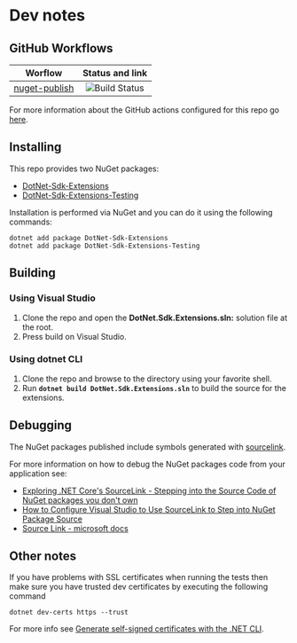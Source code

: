 # Dev notes

## GitHub Workflows

| Worflow                   |      Status and link      |
|---------------------------|:-------------------------:|
| [nuget-publish](https://github.com/edumserrano/dot-net-sdk-extensions/blob/main/.github/workflows/nuget-publish.yml)             |  ![Build Status](https://github.com/edumserrano/dot-net-sdk-extensions/workflows/Publish%20Nuget%20packages/badge.svg) |

For more information about the GitHub actions configured for this repo go [here](/docs/github-workflows/github-workflows.md).

## Installing

This repo provides two NuGet packages:

- [DotNet-Sdk-Extensions](https://www.nuget.org/packages/DotNet-Sdk-Extensions)
- [DotNet-Sdk-Extensions-Testing](https://www.nuget.org/packages/DotNet-Sdk-Extensions-Testing)

Installation is performed via NuGet and you can do it using the following commands:

```
dotnet add package DotNet-Sdk-Extensions
dotnet add package DotNet-Sdk-Extensions-Testing
```

## Building

### Using Visual Studio

1) Clone the repo and open the **DotNet.Sdk.Extensions.sln:** solution file at the root.
2) Press build on Visual Studio.

### Using dotnet CLI

1) Clone the repo and browse to the directory using your favorite shell.
2) Run **`dotnet build DotNet.Sdk.Extensions.sln`** to build the source for the extensions.

## Debugging

The NuGet packages published include symbols generated with [sourcelink](https://github.com/dotnet/sourcelink).

For more information on how to debug the NuGet packages code from your application see:

- [Exploring .NET Core's SourceLink - Stepping into the Source Code of NuGet packages you don't own](https://www.hanselman.com/blog/exploring-net-cores-sourcelink-stepping-into-the-source-code-of-nuget-packages-you-dont-own)
- [How to Configure Visual Studio to Use SourceLink to Step into NuGet Package Source](https://aaronstannard.com/visual-studio-sourcelink-setup/)
- [Source Link - microsoft docs](https://docs.microsoft.com/en-us/dotnet/standard/library-guidance/sourcelink)

## Other notes

If you have problems with SSL certificates when running the tests then make sure you have trusted dev certificates by executing the following command

```
dotnet dev-certs https --trust
```

For more info see [Generate self-signed certificates with the .NET CLI](https://docs.microsoft.com/en-us/dotnet/core/additional-tools/self-signed-certificates-guide).

